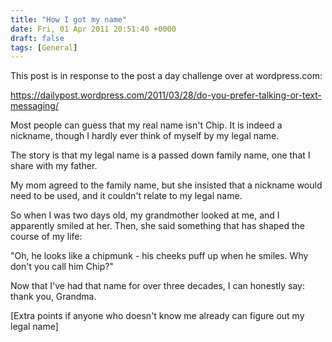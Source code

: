 ```yaml
---
title: "How I got my name"
date: Fri, 01 Apr 2011 20:51:40 +0000
draft: false
tags: [General]
---
```


This post is in response to the post a day challenge over at wordpress.com:

https://dailypost.wordpress.com/2011/03/28/do-you-prefer-talking-or-text-messaging/

Most people can guess that my real name isn't Chip. It is indeed a nickname, though I hardly ever think of myself by my legal name.

The story is that my legal name is a passed down family name, one that I share with my father.

My mom agreed to the family name, but she insisted that a nickname would need to be used, and it couldn't relate to my legal name.

So when I was two days old, my grandmother looked at me, and I apparently smiled at her. Then, she said something that has shaped the course of my life:

"Oh, he looks like a chipmunk - his cheeks puff up when he smiles. Why don't you call him Chip?"

Now that I've had that name for over three decades, I can honestly say: thank you, Grandma.

[Extra points if anyone who doesn't know me already can figure out my legal name]
